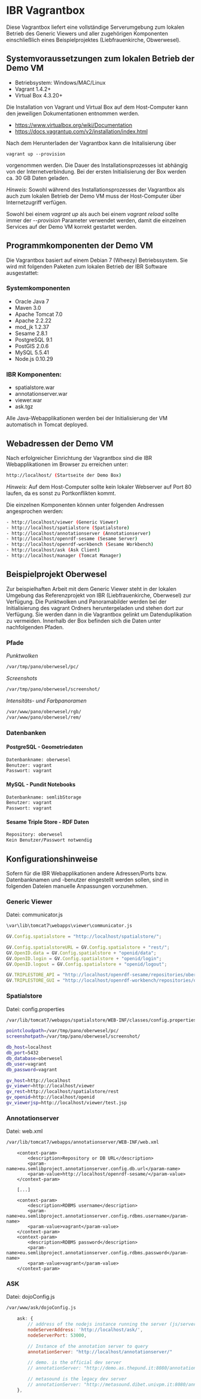 # IBR Vagrantbox

Diese Vagrantbox liefert eine vollständige Serverumgebung zum lokalen Betrieb des Generic Viewers und aller zugehörigen Komponenten einschließlich eines Beispielprojektes (Liebfrauenkirche, Obwerwesel).

## Systemvoraussetzungen zum lokalen Betrieb der Demo VM

- Betriebsystem: Windows/MAC/Linux
- Vagrant 1.4.2+
- Virtual Box 4.3.20+

Die Installation von Vagrant und Virtual Box auf dem Host-Computer kann den jeweiligen Dokumentationen entnommen werden. 

- https://www.virtualbox.org/wiki/Documentation
- https://docs.vagrantup.com/v2/installation/index.html

Nach dem Herunterladen der Vagrantbox kann die Initalisierung  über

```
vagrant up --provision
```

vorgenommen werden. Die Dauer des Installationsprozesses ist abhängig von der Internetverbindung. Bei der ersten Initialisierung der Box werden ca. 30 GB Daten geladen.

*Hinweis:* Sowohl während des Installationsprozesses der Vagrantbox als auch zum lokalen Betrieb der Demo VM muss der Host-Computer über Internetzugriff verfügen.

Sowohl bei einem _vagrant up_ als auch bei einem _vagrant reload_ sollte immer der _--provision_ Parameter verwendet werden, damit die einzelnen Services auf der Demo VM korrekt gestartet werden.

## Programmkomponenten der Demo VM

Die Vagrantbox basiert auf einem Debian 7 (Wheezy) Betriebssystem. Sie wird mit folgenden Paketen zum lokalen Betrieb der IBR Software ausgestattet:

### Systemkomponenten

- Oracle Java 7
- Maven 3.0
- Apache Tomcat 7.0
- Apache 2.2.22
- mod_jk 1.2.37
- Sesame 2.8.1
- PostgreSQL 9.1
- PostGIS 2.0.6
- MySQL 5.5.41
- Node.js 0.10.29

### IBR Komponenten:

- spatialstore.war
- annotationserver.war
- viewer.war
- ask.tgz

Alle Java-Webapplikationen werden bei der Initialisierung der VM automatisch in Tomcat deployed.

## Webadressen der Demo VM

Nach erfolgreicher Einrichtung der Vagrantbox sind die IBR Webapplikationen im Browser zu erreichen unter:

```bash
http://localhost/ (Startseite der Demo Box)
```

*Hinweis:* Auf dem Host-Computer sollte kein lokaler Webserver auf Port 80 laufen, da es sonst zu Portkonflikten kommt.

Die einzelnen Komponenten können unter folgenden Andressen angesprochen werden:

```bash
- http://localhost/viewer (Generic Viewer)
- http://localhost/spatialstore (Spatialstore)
- http://localhost/annotationserver (Annotationserver)
- http://localhost/openrdf-sesame (Sesame Server)
- http://localhost/openrdf-workbench (Sesame Workbench)
- http://localhost/ask (Ask Client)
- http://localhost/manager (Tomcat Manager)
```

## Beispielprojekt Oberwesel

Zur beispielhaften Arbeit mit dem Generic Viewer steht in der lokalen Umgebung das Referenzprojekt von IBR (Liebfrauenkirche, Oberwesel) zur Verfügung. 
Die Punktwolken und Panoramabilder werden bei der Initialisierung des vagrant Ordners heruntergeladen und stehen dort zur Verfügung. Sie werden dann in
die Vagrantbox gelinkt um Datenduplikation zu vermeiden. Innerhalb der Box befinden sich die Daten unter nachfolgenden Pfaden.

### Pfade

*Punktwolken*

```bash
/var/tmp/pano/oberwesel/pc/
```

*Screenshots*

```bash
/var/tmp/pano/oberwesel/screenshot/
```

*Intensitäts- und Farbpanoramen*

```bash
/var/www/pano/oberwesel/rgb/
/var/www/pano/oberwesel/rem/
```

### Datenbanken

#### PostgreSQL - Geometriedaten

```bash
Datenbankname: oberwesel
Benutzer: vagrant
Passwort: vagrant
```

#### MySQL - Pundit Notebooks

```bash
Datenbankname: semlibStorage
Benutzer: vagrant
Passwort: vagrant
```

#### Sesame Triple Store - RDF Daten

```bash
Repository: oberwesel
Kein Benutzer/Passwort notwendig
```

## Konfigurationshinweise

Sofern für die IBR Webapplikationen andere Adressen/Ports bzw. Datenbanknamen und -benutzer eingestellt werden sollen, sind in folgenden Dateien manuelle Anpassungen vorzunehmen.

### Generic Viewer

Datei: communicator.js

```bash
\var\lib\tomcat7\webapps\viewer\communicator.js
```

```javascript
GV.Config.spatialstore = "http://localhost/spatialstore/";

GV.Config.spatialstoreURL = GV.Config.spatialstore + "rest/";
GV.OpenID.data = GV.Config.spatialstore + "openid/data";
GV.OpenID.login = GV.Config.spatialstore + "openid/login";
GV.OpenID.logout = GV.Config.spatialstore + "openid/logout";

GV.TRIPLESTORE_API = "http://localhost/openrdf-sesame/repositories/oberwesel";
GV.TRIPLESTORE_GUI = "http://localhost/openrdf-workbench/repositories/oberwesel";
```

### Spatialstore

Datei: config.properties

```bash
/var/lib/tomcat7/webapps/spatialstore/WEB-INF/classes/config.properties
```

```bash
pointcloudpath=/var/tmp/pano/oberwesel/pc/
screenshotpath=/var/tmp/pano/oberwesel/screenshot/

db_host=localhost
db_port=5432
db_database=oberwesel
db_user=vagrant
db_password=vagrant

gv_host=http://localhost
gv_viewer=http://localhost/viewer
gv_rest=http://localhost/spatialstore/rest
gv_openid=http://localhost/openid
gv_viewerjsp=http://localhost/viewer/test.jsp
```

### Annotationserver

Datei: web.xml

```bash
/var/lib/tomcat7/webapps/annotationserver/WEB-INF/web.xml
```

```
    <context-param>
        <description>Repository or DB URL</description>
        <param-name>eu.semlibproject.annotationserver.config.db.url</param-name>
        <param-value>http://localhost/openrdf-sesame/</param-value>
    </context-param>

	[...]

    <context-param>
        <description>RDBMS username</description>
        <param-name>eu.semlibproject.annotationserver.config.rdbms.username</param-name>
        <param-value>vagrant</param-value>
    </context-param>
    <context-param>
        <description>RDBMS password</description>
        <param-name>eu.semlibproject.annotationserver.config.rdbms.password</param-name>
        <param-value>vagrant</param-value>
    </context-param>
```

### ASK

Datei: dojoConfig.js

```bash
/var/www/ask/dojoConfig.js
```

```javascript
    ask: {
        // address of the nodejs instance running the server (js/server/server.js)
        nodeServerAddress: 'http://localhost/ask/',
        nodeServerPort: 53000,

        // Instance of the annotation server to query
        annotationServer: "http://localhost/annotationserver/"

        // demo. is the official dev server
        // annotationServer: "http://demo.as.thepund.it:8080/annotationserver/"

        // metasound is the legacy dev server
        // annotationServer: "http://metasound.dibet.univpm.it:8080/annotationserver/"
    },
```